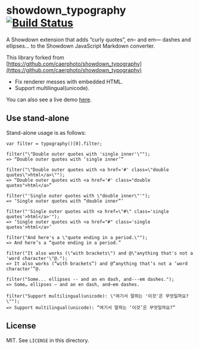 # showdown_typography [![Build Status](https://travis-ci.org/yangpro/showdown_typography.png?branch=master)](https://travis-ci.org/yangpro/showdown_typography)

A Showdown extension that adds “curly quotes”, en– and em— dashes and ellipses… to the Showdown JavaScript Markdown converter.

This library forked from [https://github.com/caerphoto/showdown_typography](https://github.com/caerphoto/showdown_typography)

- Fix renderer messes with embedded HTML.
- Support multilingual(unicode).

You can also see a live demo [here](http://yangpro.github.io/showdown_typography/).

## Use stand-alone

Stand-alone usage is as follows:

    var filter = typography()[0].filter;
    
    filter("\"Double outer quotes with 'single inner'\"");
    => “Double outer quotes with ‘single inner’”
    
    filter("\"Double outer quotes with <a href='#' class=\"double quotes\">html</a>\"");
    => “Double outer quotes with <a href='#' class="double quotes">html</a>”
    
    filter("'Single outer quotes with \"double inner\"'");
    => ‘Single outer quotes with “double inner”’
    
    filter("'Single outer quotes with <a href=\"#\" class='single quotes'>html</a>'");
    => ‘Single outer quotes with <a href="#" class='single quotes'>html</a>’
    
    filter("And here's a \"quote ending in a period.\"");
    => And here’s a “quote ending in a period.”
    
    filter("It also works (\"with brackets\") and @\"anything that's not a 'word character'\"@.");
    => It also works (“with brackets”) and @“anything that’s not a ‘word character’”@.
    
    filter("Some... ellipses -- and an en dash, and---em dashes.");
    => Some… ellipses – and an en dash, and—em dashes.
    
    filter("Support multilingual(unicode): \"여기서 말하는 '이것'은 무엇일까요?\"");
    => Support multilingual(unicode): “여기서 말하는 ‘이것’은 무엇일까요?”

## License

MIT. See `LICENSE` in this directory.

